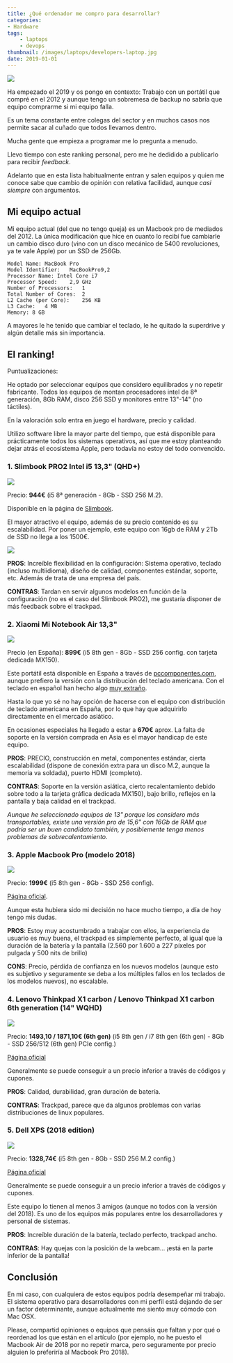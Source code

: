 ```yaml
---
title: ¿Qué ordenador me compro para desarrollar?
categories:
- Hardware
tags:
    - laptops
    - devops
thumbnail: /images/laptops/developers-laptop.jpg
date: 2019-01-01
---
```


![](/images/laptops/developers-laptop.jpg)

Ha empezado el 2019 y os pongo en contexto: Trabajo con un portátil que compré en el 2012 y aunque tengo un sobremesa de backup no sabría que equipo comprarme si mi equipo falla.

Es un tema constante entre colegas del sector y en muchos casos nos permite sacar al cuñado que todos llevamos dentro. 

Mucha gente que empieza a programar me lo pregunta a menudo.

Llevo tiempo con este ranking personal, pero me he dedidido a publicarlo para recibir _feedback_.

Adelanto que en esta lista habitualmente entran y salen equipos y quien me conoce sabe que cambio de opinión con relativa facilidad, aunque _casi siempre_ con argumentos.

<!-- more -->

## Mi equipo actual

Mi equipo actual (del que no tengo queja) es un Macbook pro de mediados del 2012. La única modificación que hice en cuanto lo recibí fue cambiarle un cambio disco duro (vino con un disco mecánico de 5400 revoluciones, ya te vale Apple) por un SSD de 256Gb.

```
Model Name:	MacBook Pro
Model Identifier:	MacBookPro9,2
Processor Name:	Intel Core i7
Processor Speed:	2,9 GHz
Number of Processors:	1
Total Number of Cores:	2
L2 Cache (per Core):	256 KB
L3 Cache:	4 MB
Memory: 8 GB
```

A mayores le he tenido que cambiar el teclado, le he quitado la superdrive y algún detalle más sin importancia.


## El ranking!

Puntualizaciones:

He optado por seleccionar equipos que considero equilibrados y no repetir fabricante. Todos los equipos de montan procesadores intel de 8ª generación, 8Gb RAM, disco 256 SSD y monitores entre 13"-14" (no táctiles).

En la valoración solo entra en juego el hardware, precio y calidad. 

Utilizo software libre la mayor parte del tiempo, que está disponible para prácticamente todos los sistemas operativos, así que me estoy planteando dejar atrás el ecosistema Apple, pero todavía no estoy del todo convencido.


### 1. Slimbook PRO2 Intel i5 13,3" (QHD+)

![](/images/laptops/slimbook-pro2.png)

Precio: **944€** (i5 8ª generación - 8Gb - SSD 256 M.2).

Disponible en la página de [Slimbook](https://slimbook.es/pedidos/slimbook-pro-13/pro2-intel-i5-13-comprar).

El mayor atractivo el equipo, además de su precio contenido es su escalabilidad. Por poner un ejemplo, este equipo con 16gb de RAM y 2Tb de SSD no llega a los 1500€.

![](/images/laptops/slimbook-pro2-full.png)


**PROS**: Increíble flexibilidad en la configuración: Sistema operativo, teclado (incluso multiidioma), diseño de calidad, componentes estándar, soporte, etc. Además de trata de una empresa del país.

**CONTRAS**: Tardan en servir algunos modelos en función de la configuración (no es el caso del Slimbook PRO2), me gustaría disponer de más feedback sobre el trackpad.

### 2. Xiaomi Mi Notebook Air 13,3"

![](/images/laptops/xiaomi-notebook-pro.png)

Precio (en España): **899€** (i5 8th gen - 8Gb - SSD 256 config. con tarjeta dedicada MX150).

Este portátil está disponible en España a través de [pccomponentes.com](https://www.pccomponentes.com/xiaomi-mi-air-133), aunque prefiero la versión con la distribución del teclado americana. Con el teclado en español han hecho algo [muy extraño](https://www.xataka.com/ordenadores/xiaomi-mi-laptop-air-13-3-tiene-teclado-espanol-su-distribucion-rarisima).

Hasta lo que yo sé no hay opción de hacerse con el equipo con distribución de teclado americana en España, por lo que hay que adquirirlo directamente en el mercado asiático.

En ocasiones especiales ha llegado a estar a **670€** aprox. La falta de soporte en la versión comprada en Asia es el mayor handicap de este equipo.

**PROS**: PRECIO, construcción en metal, componentes estándar, cierta escalabilidad (dispone de conexión extra para un disco M.2, aunque la memoria va soldada), puerto HDMI (completo).

**CONTRAS**: Soporte en la versión asiática, cierto recalentamiento debido sobre todo a la tarjeta gráfica dedicada MX150), bajo brillo, reflejos en la pantalla y baja calidad en el trackpad.

*Aunque he seleccionado equipos de 13" porque los considero más transportables, existe una versión pro de 15,6" con 16Gb de RAM que podría ser un buen candidato también, y posiblemente tenga menos problemas de sobrecalentamiento.*


### 3. Apple Macbook Pro (modelo 2018)

![](/images/laptops/macbook-pro-2018.png)

Precio: **1999€** (i5 8th gen - 8Gb - SSD 256 config).

[Página oficial](https://www.apple.com/es/shop/buy-mac/macbook-pro/13-pulgadas-gris-espacial-256gb-de-cuatro-n%C3%BAcleos-a-2,3-ghz#).

Aunque esta hubiera sido mi decisión no hace mucho tiempo, a día de hoy tengo mis dudas.

**PROS**: Estoy muy acostumbrado a trabajar con ellos, la experiencia de usuario es muy buena, el trackpad es simplemente perfecto, al igual que la duración de la batería y la pantalla (2.560 por 1.600 a 227 píxeles por pulgada y 500 nits de brillo)

**CONS**: Precio, pérdida de confianza en los nuevos modelos (aunque esto es subjetivo y seguramente se deba a los múltiples fallos en los teclados de los modelos nuevos), no escalable.

### 4. Lenovo Thinkpad X1 carbon / Lenovo Thinkpad X1 carbon 6th generation (14" WQHD)

![](/images/laptops/lenovo-x1-carbon.png)

Precio: **1493,10 / 1871,10€ (6th gen)** (i5 8th gen / i7 8th gen (6th gen) - 8Gb - SSD 256/512 (6th gen) PCIe config.)

[Página oficial](https://www.lenovo.com/es/es/laptops/thinkpad/x-series/ThinkPad-X1-Carbon-6th-Gen/p/22TP2TXX16G)

Generalmente se puede conseguir a un precio inferior a través de códigos y cupones.

**PROS**: Calidad, durabilidad, gran duración de batería.

**CONTRAS**: Trackpad, parece que da algunos problemas con varias distribuciones de linux populares.


### 5. Dell XPS (2018 edition)

![](/images/laptops/dell-xps-2018.png)

Precio: **1328,74€** (i5 8th gen - 8Gb - SSD 256 M.2 config.) 

[Página oficial](https://www.dell.com/es-es/shop/deals/nuevo-xps-13/spd/xps-13-9370-laptop/cnx37001)

Generalmente se puede conseguir a un precio inferior a través de códigos y cupones.

Este equipo lo tienen al menos 3 amigos (aunque no todos con la versión del 2018). Es uno de los equipos más populares entre los desarrolladores y personal de sistemas.

**PROS**: Increíble duración de la batería, teclado perfecto, trackpad ancho.

**CONTRAS**: Hay quejas con la posición de la webcam... ¡está en la parte inferior de la pantalla!


## Conclusión

En mi caso, con cualquiera de estos equipos podría desempeñar mi trabajo. El sistema operativo para desarrolladores con mi perfil está dejando de ser un factor determinante, aunque actualmente me siento muy cómodo con Mac OSX.

Please, compartid opiniones o equipos que pensáis que faltan y por qué o reordenad los que están en el artículo (por ejemplo, no he puesto el Macbook Air de 2018 por no repetir marca, pero seguramente por precio alguien lo preferiría al Macbook Pro 2018).
